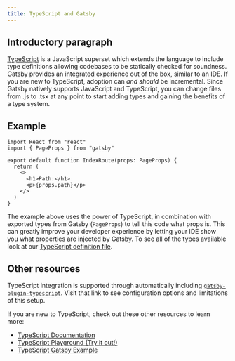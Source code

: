 ```yaml
---
title: TypeScript and Gatsby
---
```


## Introductory paragraph

[TypeScript](https://www.typescriptlang.org/) is a JavaScript superset which extends the language to include type definitions allowing codebases to be statically checked for soundness. Gatsby provides an integrated experience out of the box, similar to an IDE. If you are new to TypeScript, adoption can _and should_ be incremental. Since Gatsby natively supports JavaScript and TypeScript, you can change files from .js to .tsx at any point to start adding types and gaining the benefits of a type system.

## Example

```tsx:title=src/pages/index.tsx
import React from "react"
import { PageProps } from "gatsby"

export default function IndexRoute(props: PageProps) {
  return (
    <>
      <h1>Path:</h1>
      <p>{props.path}</p>
    </>
  )
}
```

The example above uses the power of TypeScript, in combination with exported types from Gatsby (`PageProps`) to tell this code what props is. This can greatly improve your developer experience by letting your IDE show you what properties are injected by Gatsby. To see all of the types available look at our [TypeScript definition file](https://github.com/gatsbyjs/gatsby/blob/master/packages/gatsby/index.d.ts).

## Other resources

TypeScript integration is supported through automatically including [`gatsby-plugin-typescript`](/plugins/gatsby-plugin-typescript). Visit that link to see configuration options and limitations of this setup.

If you are new to TypeScript, check out these other resources to learn more:

- [TypeScript Documentation](https://www.typescriptlang.org/docs/handbook/basic-types.html)
- [TypeScript Playground (Try it out!)](https://www.typescriptlang.org/play/index.html)
- [TypeScript Gatsby Example](https://using-typescript.gatsbyjs.org/)
